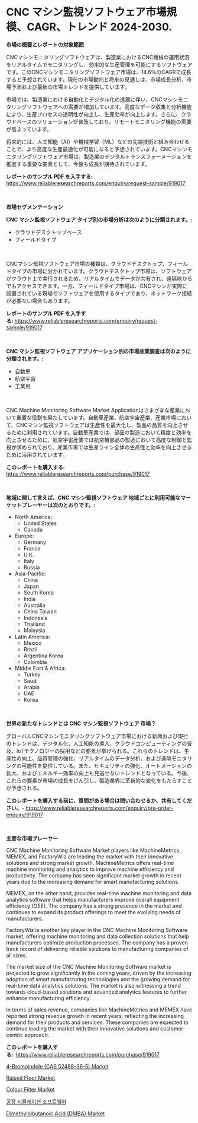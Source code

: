 <p><h1>CNC マシン監視ソフトウェア市場規模、CAGR、トレンド 2024-2030.</h1></p><p><strong>市場の概要とレポートの対象範囲</strong></p>
<p><p>CNCマシンモニタリングソフトウェアは、製造業におけるCNC機械の運用状況をリアルタイムでモニタリングし、効率的な生産管理を可能にするソフトウェアです。このCNCマシンモニタリングソフトウェア市場は、14.6％のCAGRで成長すると予想されています。現在の市場動向と将来の見通しは、市場成長分析、市場予測および最新の市場トレンドを提供しています。</p><p>市場では、製造業における自動化とデジタル化の進展に伴い、CNCマシンモニタリングソフトウェアへの需要が増加しています。高度なデータ収集と分析機能により、生産プロセスの透明性が向上し、生産効率が向上します。さらに、クラウドベースのソリューションが普及しており、リモートモニタリング機能の需要が高まっています。</p><p>将来的には、人工知能（AI）や機械学習（ML）などの先端技術と組み合わせることで、より高度な生産最適化が可能になると予想されています。CNCマシンモニタリングソフトウェア市場は、製造業のデジタルトランスフォーメーションを推進する重要な要素として、今後も成長が期待されています。</p></p>
<p><strong>レポートのサンプル PDF を入手する:</strong> <a href="https://www.reliableresearchreports.com/enquiry/request-sample/919017">https://www.reliableresearchreports.com/enquiry/request-sample/919017</a></p>
<p>&nbsp;</p>
<p><strong>市場セグメンテーション</strong></p>
<p><strong>CNC マシン監視ソフトウェア タイプ別の市場分析は次のように分類されます。:</strong></p>
<p><ul><li>クラウドデスクトップベース</li><li>フィールドタイプ</li></ul></p>
<p>&nbsp;</p>
<p><p>CNCマシン監視ソフトウェア市場の種類は、クラウドデスクトップ、フィールドタイプの市場に分かれています。クラウドデスクトップ市場は、ソフトウェアがクラウド上で実行されるため、リアルタイムでデータが共有され、遠隔地からでもアクセスできます。一方、フィールドタイプ市場は、CNCマシンが実際に設置されている現場でソフトウェアを使用するタイプであり、ネットワーク接続が必要ない場合もあります。</p></p>
<p><strong>レポートのサンプル PDF を入手する:</strong>&nbsp;<a href="https://www.reliableresearchreports.com/enquiry/request-sample/919017">https://www.reliableresearchreports.com/enquiry/request-sample/919017</a></p>
<p>&nbsp;</p>
<p><strong> CNC マシン監視ソフトウェア アプリケーション別の市場産業調査は次のように分類されます。:</strong></p>
<p><ul><li>自動車</li><li>航空宇宙</li><li>工業用</li></ul></p>
<p>&nbsp;</p>
<p><p>CNC Machine Monitoring Software Market Applicationはさまざまな産業において重要な役割を果たしています。自動車産業、航空宇宙産業、産業市場において、CNCマシン監視ソフトウェアは生産性を最大化し、製品の品質を向上させるために利用されています。自動車産業では、部品の製造において精度と効率を向上させるために、航空宇宙産業では航空機部品の製造において高度な制御と監視が求められており、産業市場では生産ライン全体の生産性と効率を向上させるために活用されています。</p></p>
<p><strong>このレポートを購入する:</strong>&nbsp; <a href="https://www.reliableresearchreports.com/purchase/919017">https://www.reliableresearchreports.com/purchase/919017</a></p>
<p>&nbsp;</p>
<p><strong>地域に関して言えば、CNC マシン監視ソフトウェア 地域ごとに利用可能なマーケットプレーヤーは次のとおりです。:</strong></p>
<p><ul>
    <li>
        North America:
        <ul>
            <li>United States</li>
            <li>Canada</li>
        </ul>
    </li>
    <li>
        Europe:
        <ul>
            <li>Germany</li>
            <li>France</li>
            <li>U.K.</li>
            <li>Italy</li>
            <li>Russia</li>
        </ul>
    </li>
    <li>
        Asia-Pacific:
        <ul>
            <li>China</li>
            <li>Japan</li>
            <li>South Korea</li>
            <li>India</li>
            <li>Australia</li>
            <li>China Taiwan</li>
            <li>Indonesia</li>
            <li>Thailand</li>
            <li>Malaysia</li>
        </ul>
    </li>
    <li>
        Latin America:
        <ul>
            <li>Mexico</li>
            <li>Brazil</li>
            <li>Argentina Korea</li>
            <li>Colombia</li>
        </ul>
    </li>
    <li>
        Middle East & Africa:
        <ul>
            <li>Turkey</li>
            <li>Saudi</li>
            <li>Arabia</li>
            <li>UAE</li>
            <li>Korea</li>
        </ul>
    </li>
    </ul></p>
<p>&nbsp;</p>
<p><strong>世界の新たなトレンドとは CNC マシン監視ソフトウェア 市場？</strong></p>
<p><p>グローバルCNCマシンモニタリングソフトウェア市場における新興および現行のトレンドは、デジタル化、人工知能の導入、クラウドコンピューティングの普及、IoTテクノロジーの採用などの要素が挙げられる。これらのトレンドは、生産性の向上、品質管理の強化、リアルタイムのデータ分析、および遠隔モニタリングの可能性を提供している。また、セキュリティの強化、オートメーションの拡大、およびエネルギー効率の向上も見逃せないトレンドとなっている。今後、これらの要素が市場の成長をけん引し、製造業界に革新的な変化をもたらすことが予想される。</p></p>
<p><strong>このレポートを購入する前に、質問がある場合は問い合わせるか、共有してください。</strong>- <a href="https://www.reliableresearchreports.com/enquiry/pre-order-enquiry/919017">https://www.reliableresearchreports.com/enquiry/pre-order-enquiry/919017</a></p>
<p>&nbsp;</p>
<p><strong>主要な市場プレーヤー</strong></p>
<p><p>CNC Machine Monitoring Software Market players like MachineMetrics, MEMEX, and FactoryWiz are leading the market with their innovative solutions and strong market growth. MachineMetrics offers real-time machine monitoring and analytics to improve machine efficiency and productivity. The company has seen significant market growth in recent years due to the increasing demand for smart manufacturing solutions.</p><p>MEMEX, on the other hand, provides real-time machine monitoring and data analytics software that helps manufacturers improve overall equipment efficiency (OEE). The company has a strong presence in the market and continues to expand its product offerings to meet the evolving needs of manufacturers.</p><p>FactoryWiz is another key player in the CNC Machine Monitoring Software market, offering machine monitoring and data collection solutions that help manufacturers optimize production processes. The company has a proven track record of delivering reliable solutions to manufacturing companies of all sizes.</p><p>The market size of the CNC Machine Monitoring Software market is projected to grow significantly in the coming years, driven by the increasing adoption of smart manufacturing technologies and the growing demand for real-time data analytics solutions. The market is also witnessing a trend towards cloud-based solutions and advanced analytics features to further enhance manufacturing efficiency.</p><p>In terms of sales revenue, companies like MachineMetrics and MEMEX have reported strong revenue growth in recent years, reflecting the increasing demand for their products and services. These companies are expected to continue leading the market with their innovative solutions and customer-centric approach.</p></p>
<p><strong>このレポートを購入する:</strong>&nbsp;&nbsp;<a href="https://www.reliableresearchreports.com/purchase/919017">https://www.reliableresearchreports.com/purchase/919017</a></p>
<p><p><a href="https://github.com/Paul14Anderson63/Market-Research-Report-List-3/blob/main/4-bromoindole-cas-52488-36-5-market.md">4-Bromoindole (CAS 52488-36-5) Market</a></p><p><a href="https://github.com/mabutironaldo/Market-Research-Report-List-3/blob/main/raised-floor-market.md">Raised Floor Market</a></p><p><a href="https://issuu.com/reportprime-2/docs/colour-filter-market-size-2030.pptx">Colour Filter Market</a></p><p><a href="https://github.com/laholand/Market-Research-Report-List-2/blob/main/7012055182733.md">공장 시뮬레이션 소프트웨어</a></p><p><a href="https://issuu.com/reportprime-2/docs/dimethylolbutanoic-acid-dmba-market-size-2030.pptx">Dimethylolbutanoic Acid (DMBA) Market</a></p></p>
